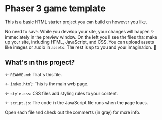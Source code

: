 # Phaser 3 game template

This is a basic HTML starter project you can build on however you like.

No need to save. While you develop your site, your changes will happen ✨ immediately in the preview window. On the left you'll see the files that make up your site, including HTML, JavaScript, and CSS. You can upload assets like images or audio in `assets`. The rest is up to you and your imagination. 🦄

## What's in this project?

← `README.md`: That's this file.

← `index.html`: This is the main web page.

← `style.css`: CSS files add styling rules to your content.

← `script.js`: The code in the JavaScript file runs when the page loads.

Open each file and check out the comments (in gray) for more info.
